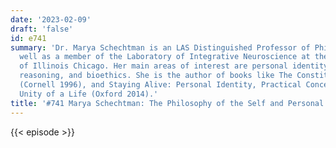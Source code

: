```yaml
---
date: '2023-02-09'
draft: 'false'
id: e741
summary: 'Dr. Marya Schechtman is an LAS Distinguished Professor of Philosophy, as
  well as a member of the Laboratory of Integrative Neuroscience at the University
  of Illinois Chicago. Her main areas of interest are personal identity, practical
  reasoning, and bioethics. She is the author of books like The Constitution of Selves
  (Cornell 1996), and Staying Alive: Personal Identity, Practical Concerns, and the
  Unity of a Life (Oxford 2014).'
title: '#741 Marya Schechtman: The Philosophy of the Self and Personal Identity'
---
```

{{< episode >}}

